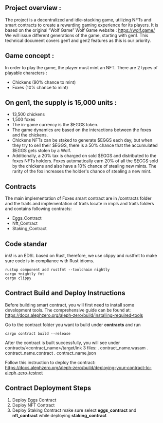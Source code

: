 ## Project overview :

The project is a decentralized and idle-stacking game, utilizing NFTs and smart contracts to create a rewarding gaming experience for its players. It is based on the original “Wolf Game”
Wolf Game website : https://wolf.game/
We will issue different generations of the game, starting with gen1. This technical
document covers gen1 and gen2 features as this is our priority.

## Game concept :

In order to play the game, the player must mint an NFT.
There are 2 types of playable characters :

- Chickens (90% chance to mint)
- Foxes (10% chance to mint)

## On gen1, the supply is 15,000 units :

- 13,500 chickens
- 1,500 foxes
- The in-game currency is the $EGGS token.
- The game dynamics are based on the interactions between the foxes and the chickens.
- Chickens NFTs can be staked to generate $EGGS each day, but when they try to sell their $EGGS, there is a 50% chance that the accumulated $EGGS gets stolen by a Wolf.
- Additionally, a 20% tax is charged on sold $EGGS and distributed to the foxes NFTs holders.
  Foxes automatically earn 20% of all the $EGGS sold by the chickens and also have a 10% chance of stealing new mints. The rarity of the fox increases the holder's chance of stealing a new mint.

## Contracts

The main implementation of Foxes smart contract are in /contracts folder and the traits and implementation of traits locate in impls and traits folders and contains following contracts:

- Eggs_Contract
- Nft_Contract
- Staking_Contract

## Code standar

ink! is an EDSL based on Rust, therefore, we use clippy and rustfmt to make sure code is in compliance with Rust idioms.

```
rustup component add rustfmt --toolchain nightly
cargo +nightly fmt
cargo clippy
```

## Contract Build and Deploy Instructions

Before building smart contract, you will first need to install some development tools. The comprehensive guide can be found at: https://docs.alephzero.org/aleph-zero/build/installing-required-tools

Go to the contract folder you want to build under **contracts** and run

```
cargo contract build --release
```

After the contract is built successfully, you will see under contracts/<contract_name>/target/ink 3 files:
. contract_name.wasam
. contract_name.contract
. contract_name.json

Follow this instruction to deploy the contract:
https://docs.alephzero.org/aleph-zero/build/deploying-your-contract-to-aleph-zero-testnet

## Contract Deployment Steps

1. Deploy Eggs Contract
2. Deploy NFT Contract
3. Deploy Staking Contract make sure select **eggs_contract** and **nft_contract** while deploying **staking_contract**
